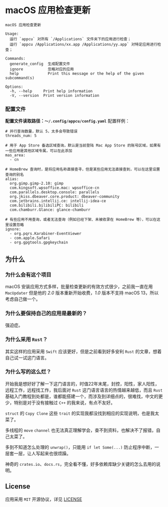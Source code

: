 # macOS 应用检查更新

```
macOS 应用检查更新

Usage: 
  运行 `appcu` 对所有 `/Applications` 文件夹下的应用进行检查；
  运行 `appcu /Applications/xx.app /Applications/yy.app` 对特定应用进行检查；

Commands:
  generate_config  生成配置文件
  ignore           忽略对应的应用
  help             Print this message or the help of the given subcommand(s)

Options:
  -h, --help     Print help information
  -V, --version  Print version information
```

### 配置文件
**配置文件读取路径：`～/.config/appcu/config.yaml`**
配置样例：
```
# 并行查询数量，默认 5，太多会导致错误
threads_num: 5

# 用于 App Store 备选区域查询，默认是当前登陆 Mac App Store 的账号区域，如果有一些应用是其他区域专属，可以在此添加
mas_area:
  - cn

# HomeBrew 查询时，是将应用名称直接查寻，但是某些应用无法直接查到，可以在这里设置查询的别名
alias:
  org.gimp.gimp-2.10: gimp
  com.kingsoft.wpsoffice.mac: wpsoffice-cn
  com.parallels.desktop.console: parallels
  org.jkiss.dbeaver.core.product: dbeaver-community
  com.jetbrains.intellij.ce: intellij-idea-ce
  com.bilibili.bilibiliPC: bilibili
  com.chamburr.Glance: glance-chamburr

# 有些应用不用查询，或者无法查询（例如已经下架、未被收录在 HomeBrew 等），可以在这里设置忽略
ignore:
  - org.pqrs.Karabiner-EventViewer
  - com.apple.Safari
  - org.gpgtools.gpgkeychain
```

## 为什么

### 为什么会有这个项目
macOS 安装应用方式多样，批量检查更新的有效方式很少，之前我一直在用 `MacUpdater` 但是他的 *2.0* 版本重新开始收费，*1.0* 版本不支持 macOS 13，所以考虑自己做一个。

### 为什么要保持自己的应用是最新的？
强迫症。

### 为什么采用 `Rust`？
其实这样的应用采用 `Swift` 应该更好，但是之前看到好多安利 `Rust` 的文章，想着自己试一试这门语言。

### 为什么写的这么烂？
开始我是想好好了解一下这门语言的，时值22年末尾，封控，阳性，家人阳性，远程工作，远程找工作，我后面对 `Rust` 这门语言语言的热情越来越低，而且 `Rust` 基础入门教程到处都是，谁都能搭建一个，而涉及到详细点的，很难找，中文的更少，特别是对于没有接触过 `C++` 的我来说，有点不友好。

`struct` 的 `Copy Clone` 这些 `trait` 的实现我都没找到相应的实现说明，也是我太菜了。

多线程的 `move` `channel` 也无法真正理解学会，查不到资料，也解决不了报错，自己太菜了。

多到不知道怎么处理的 `unwrap()`，只能用 `if let Some(...)` 防止程序中断，一层套一层，让人写起来也很烦躁。

神奇的 `crates.io`、`docs.rs`，完全看不懂，好多依赖库缺少关键的怎么去用的说明。

## License
应用采用 `MIT` 开源协议，详见 [LICENSE](LICENSE)